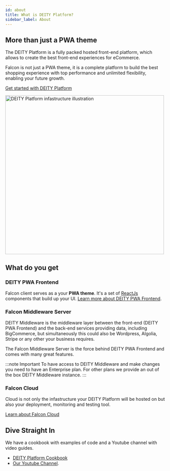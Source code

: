 ```yaml
---
id: about
title: What is DEITY Platform?
sidebar_label: About
---
```


## More than just a PWA theme

The DEITY Platform is a fully packed hosted front-end platform, which allows to create the best front-end experiences for eCommerce.

Falcon is not just a PWA theme, it is a complete platform to build the best shopping experience with top performance and unlimited flexibility, enabling your future growth.

[Get started with DEITY Platform](../getting-started/prerequisites)

<img src="/img/docs/platform/business-service-applications.svg" alt="DEITY Platform infastructure illustration" width="500" />

## What do you get

### DEITY PWA Frontend
Falcon client serves as a your **PWA theme**. It's a set of <a href="https://reactjs.org/" target="_blank" rel="noreferrer noopener">ReactJs</a> components that build up your UI. <a href="https://deity.io/falcon" target="_blank" rel="noreferrer noopener">Learn more about DEITY PWA Frontend</a>.

### Falcon Middleware Server

DEITY Middleware is the middleware layer between the front-end (DEITY PWA Frontend) and the back-end services providing data, including BigCommerce, but simultaneously this could also be Wordpress, Algolia, Stripe or any other your business requires.

The Falcon Middleware Server is the force behind DEITY PWA Frontend and comes with many great features.

:::note Important
To have access to DEITY Middleware and make changes you need to have an Enterprise plan. For other plans we provide an out of the box DEITY Middleware instance.
:::

### Falcon Cloud
Cloud is not only the infastructure your DEITY Platform will be hosted on but also your deployment, monitoring and testing tool.

[Learn about Falcon Cloud](../cloud/about)


## Dive Straight In

We have a cookbook with examples of code and a Youtube channel with video guides.

- [DEITY Platform Cookbook](./../cookbook/about)
- <a href="https://www.youtube.com/channel/UCCyszDV63yrqFHUY1uWf4mQ" target="_blank" rel="noopener noreferrer">Our Youtube Channel</a>.
